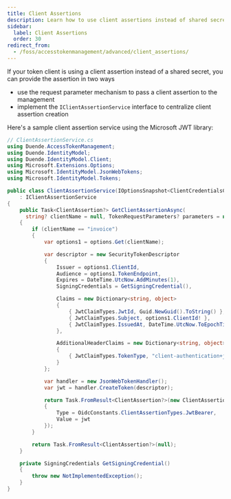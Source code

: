 ```yaml
---
title: Client Assertions
description: Learn how to use client assertions instead of shared secrets for token client authentication in Duende.AccessTokenManagement.
sidebar:
  label: Client Assertions
  order: 30
redirect_from:
  - /foss/accesstokenmanagement/advanced/client_assertions/
---
```


If your token client is using a client assertion instead of a shared secret, you can provide the assertion in two ways

* use the request parameter mechanism to pass a client assertion to the management
* implement the `IClientAssertionService` interface to centralize client assertion creation

Here's a sample client assertion service using the Microsoft JWT library:

```csharp
// ClientAssertionService.cs
using Duende.AccessTokenManagement;
using Duende.IdentityModel;
using Duende.IdentityModel.Client;
using Microsoft.Extensions.Options;
using Microsoft.IdentityModel.JsonWebTokens;
using Microsoft.IdentityModel.Tokens;

public class ClientAssertionService(IOptionsSnapshot<ClientCredentialsClient> options)
    : IClientAssertionService
{
    public Task<ClientAssertion?> GetClientAssertionAsync(
      string? clientName = null, TokenRequestParameters? parameters = null)
    {
        if (clientName == "invoice")
        {
            var options1 = options.Get(clientName);

            var descriptor = new SecurityTokenDescriptor
            {
                Issuer = options1.ClientId,
                Audience = options1.TokenEndpoint,
                Expires = DateTime.UtcNow.AddMinutes(1),
                SigningCredentials = GetSigningCredential(),

                Claims = new Dictionary<string, object>
                {
                    { JwtClaimTypes.JwtId, Guid.NewGuid().ToString() },
                    { JwtClaimTypes.Subject, options1.ClientId! },
                    { JwtClaimTypes.IssuedAt, DateTime.UtcNow.ToEpochTime() }
                },

                AdditionalHeaderClaims = new Dictionary<string, object>
                {
                    { JwtClaimTypes.TokenType, "client-authentication+jwt" }
                }
            };

            var handler = new JsonWebTokenHandler();
            var jwt = handler.CreateToken(descriptor);

            return Task.FromResult<ClientAssertion?>(new ClientAssertion
            {
                Type = OidcConstants.ClientAssertionTypes.JwtBearer,
                Value = jwt
            });
        }

        return Task.FromResult<ClientAssertion?>(null);
    }

    private SigningCredentials GetSigningCredential()
    {
        throw new NotImplementedException();
    }
}
```

